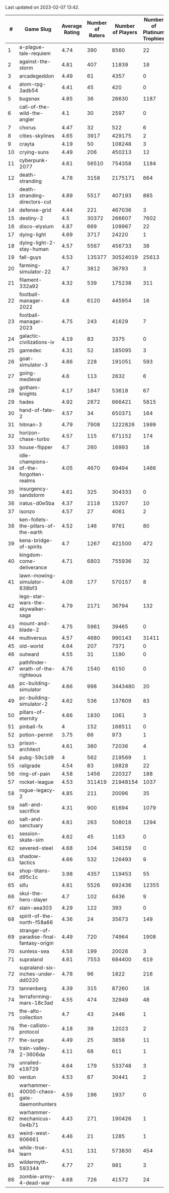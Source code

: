 Last updated on 2023-02-07 13:42.


|#|Game Slug|Average Rating|Number of Raters|Number of Players|Number of Platinum Trophies|Max Rarity (%)|
|---|---|---|---|---|---|---|
|1|a-plague-tale-requiem|4.74|390|8560|22|92|
|2|against-the-storm|4.81|407|11839|18|39|
|3|arcadegeddon|4.49|61|4357|0|90|
|4|atom-rpg-3adb54|4.41|45|420|0|98|
|5|bugsnax|4.85|36|26630|1187|97|
|6|call-of-the-wild-the-angler|4.1|30|2597|0|65|
|7|chorus|4.47|32|522|6|86|
|8|cities-skylines|4.65|3917|429175|2|71|
|9|crayta|4.19|50|108248|3|23|
|10|crying-suns|4.49|206|450213|12|66|
|11|cyberpunk-2077|4.61|56510|754358|1184|66|
|12|death-stranding|4.78|3158|2175171|664|91|
|13|death-stranding-directors-cut|4.89|5517|407193|885|91|
|14|defense-grid|4.44|221|467036|3|80|
|15|destiny-2|4.5|30372|266607|7602|94|
|16|disco-elysium|4.87|669|109967|22|28|
|17|dying-light|4.69|3717|24220|1|95|
|18|dying-light-2-stay-human|4.57|5567|456733|38|7|
|19|fall-guys|4.53|135377|30524019|25613|2|
|20|farming-simulator-22|4.7|3812|36793|3|77|
|21|filament-332a92|4.32|539|175238|311|93|
|22|football-manager-2022|4.8|6120|445954|16|49|
|23|football-manager-2023|4.75|243|41629|7|79|
|24|galactic-civilizations-iv|4.19|83|3375|0|79|
|25|gamedec|4.31|52|185095|3|27|
|26|goat-simulator-3|4.86|228|191051|593|92|
|27|going-medieval|4.6|113|2632|6|68|
|28|gotham-knights|4.17|1847|53618|67|27|
|29|hades|4.92|2872|666421|5815|89|
|30|hand-of-fate-2|4.57|34|650371|164|72|
|31|hitman-3|4.79|7908|1222826|1999|47|
|32|horizon-chase-turbo|4.57|115|671152|174|88|
|33|house-flipper|4.7|260|16993|18|94|
|34|idle-champions-of-the-forgotten-realms|4.05|4670|69494|1466|4|
|35|insurgency-sandstorm|4.61|325|304333|0|5|
|36|iratus-d0e5ba|4.37|2118|15207|10|85|
|37|isonzo|4.57|27|4061|2|57|
|38|ken-follets-the-pillars-of-the-earth|4.52|146|9761|80|44|
|39|kena-bridge-of-spirits|4.7|1267|421500|472|94|
|40|kingdom-come-deliverance|4.71|6803|755936|32|30|
|41|lawn-mowing-simulator-838bf3|4.08|177|570157|8|84|
|42|lego-star-wars-the-skywalker-saga|4.79|2171|36794|132|97|
|43|mount-and-blade-2|4.75|5961|39465|0|28|
|44|multiversus|4.57|4680|990143|31411|75|
|45|old-world|4.64|207|7371|0|82|
|46|outward|4.55|31|1190|0|72|
|47|pathfinder-wrath-of-the-righteous|4.76|1540|6150|0|51|
|48|pc-building-simulator|4.66|998|3443480|20|48|
|49|pc-building-simulator-2|4.62|536|137809|83|75|
|50|pillars-of-eternity|4.66|1830|1061|3|81|
|51|pinball-fx|4|152|168511|0|85|
|52|potion-permit|3.75|66|973|1|98|
|53|prison-architect|4.61|380|72036|4|28|
|54|pubg-59c1d9|4|562|219569|1|74|
|55|railgrade|4.54|83|16828|22|98|
|56|ring-of-pain|4.58|1456|220327|188|96|
|57|rocket-league|4.53|311419|21948154|1037|78|
|58|rogue-legacy-2|4.85|211|20096|35|4|
|59|salt-and-sacrifice|4.31|900|61694|1079|91|
|60|salt-and-sanctuary|4.61|263|508018|1294|83|
|61|session-skate-sim|4.62|45|1163|0|28|
|62|severed-steel|4.68|104|346159|0|19|
|63|shadow-tactics|4.66|532|126493|9|6|
|64|shop-titans-d95c1c|3.98|4357|119453|55|97|
|65|sifu|4.81|5526|692436|12355|97|
|66|skul-the-hero-slayer|4.7|102|6436|9|92|
|67|slain-aea303|4.29|122|393|0|24|
|68|spirit-of-the-north-f58a66|4.36|24|35673|149|66|
|69|stranger-of-paradise-final-fantasy-origin|4.49|720|74964|1908|98|
|70|sunless-sea|4.58|199|20026|3|36|
|71|supraland|4.61|7553|684400|619|99|
|72|supraland-six-inches-under-dd0220|4.78|96|1822|216|99|
|73|tannenberg|4.39|315|87260|16|88|
|74|terraforming-mars-18c3ad|4.55|474|32949|48|43|
|75|the-alto-collection|4.7|43|2446|1|32|
|76|the-callisto-protocol|4.18|39|12023|2|7|
|77|the-surge|4.49|25|3858|11|94|
|78|train-valley-2-3606da|4.11|68|611|1|89|
|79|unrailed-e19729|4.64|179|533748|3|10|
|80|verdun|4.53|87|30441|2|76|
|81|warhammer-40000-chaos-gate-daemonhunters|4.59|196|1937|0|9|
|82|warhammer-mechanicus-0e4b71|4.43|271|190426|1|25|
|83|weird-west-906661|4.46|21|1285|1|86|
|84|while-true-learn|4.51|131|573830|454|93|
|85|wildermyth-593344|4.77|27|981|3|19|
|86|zombie-army-4-dead-war|4.68|726|41572|24|67|
